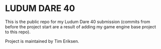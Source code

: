 # LUDUM DARE 40
This is the public repo for my Ludum Dare 40 submission (commits from before the project start are a result of adding my game engine base project to this repo).

Project is maintained by Tim Eriksen.